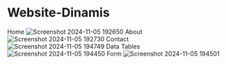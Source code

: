 # Website-Dinamis
Home
![Screenshot 2024-11-05 192650](https://github.com/user-attachments/assets/189d53b5-b9cb-44cc-ba2e-4481b090b301)
About
![Screenshot 2024-11-05 192730](https://github.com/user-attachments/assets/9db4fdfc-af97-4365-922b-a7e56a03e7ca)
Contact
![Screenshot 2024-11-05 194749](https://github.com/user-attachments/assets/a41914a1-31e3-4eb3-936e-fa793cfa216a)
Data Tables
![Screenshot 2024-11-05 194450](https://github.com/user-attachments/assets/6187bcca-6dae-41d3-92ba-6112b246ca1c)
Form
![Screenshot 2024-11-05 194501](https://github.com/user-attachments/assets/cfcf8e9b-ee72-41ab-b474-33083be32c38)
